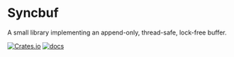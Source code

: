 # Syncbuf

A small library implementing an append-only, thread-safe, lock-free buffer.


[![Crates.io](https://img.shields.io/crates/v/syncbuf)](https://crates.io/crates/syncbuf)
[![docs](https://docs.rs/syncbuf/badge.svg)](https://docs.rs/syncbuf)
